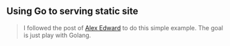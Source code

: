 ## Using Go to serving static site

> I followed the post of [Alex Edward](http://www.alexedwards.net/blog/serving-static-sites-with-go) to do this simple example. The goal is just play with Golang.
